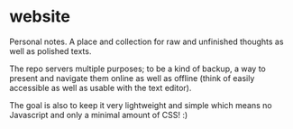 # website

Personal notes. A place and collection for raw and unfinished thoughts as well
as polished texts.

The repo servers multiple purposes; to be a kind of backup, a way to present
and navigate them online as well as offline (think of easily accessible as well
as usable with the text editor).

The goal is also to keep it very lightweight and simple which means no 
Javascript and only a minimal amount of CSS! :)
